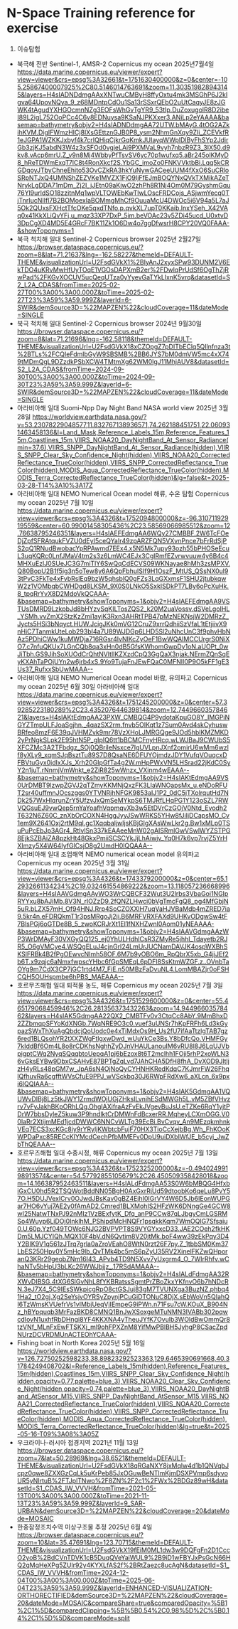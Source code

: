 # N-Space Training reference for exercise

1. 이슈탐험
- 북극해 전반 Sentinel-1, AMSR-2 Copernicus my ocean 2025년7월4일  https://data.marine.copernicus.eu/viewer/expert?view=viewer&crs=epsg%3A32661&t=1751630400000&z=0&center=-105.25867400007925%2C80.5146014763691&zoom=11.303519828943145&layers=H4sIADNDdmgAAxXNTwuCMByH8ffyOxtu4mk3MSGhP6J2kIgva64UpovNQya_9_z68MDntpCdOu1Sa13rSSxrQEbO2uUtCaqyJE8zJGWK4tAgudYXHGOcmnNZg3EOFsWhGvTgYR9_53tIp.DuZoxugolR8D2ibeI89L2igL752OoPCc4C6v8EDNuysa9KSaNJPKXxer3.ANiLp2eYAAAA&basemap=bathymetry&objv2=H4sIADNDdmgAA72UTW.bMAyG.4tOG2AZkihKVM.DigIFWmzHICj8IXsGEttznGJB0P8_ysm2NhmGnXqy9ZIi_ZCEVkfR1eJGPA1WZKKJxbyf4k7crIQHiqCjkrGqKmkJUIayqWWplDIByFhSYp2JdirGb3zjKJ5abdN3W4z3xSFOd0vgjeLAi9PXMVaL9vyh7nbzR9Z3_3IX50.d9kv8.vAcp6mrU.Z_v9n8Mj4WbbyPfTsvSV6yc70p1wufxq5.aBr245olKMyD8_hReTDWmExqT7lC8t4RonXkcf2S.YbGC_imoZo0FNKVVktbBi.Lqq5kCRGDqoyJTbyChneEhito53OvCZkRA3hkYuNywGACeeUUM4fXxO6SuCRloSRpNTJxQ4UMNShZEZVKe1MVZX1FjO9IjFfEJmBOQYNxQVkTXMikAZeTNrykLgDDA71mDm_Zj2I_jJEtn09aKjwO2zhPh8R1Nj4Om0M79GyshmGqu76Yl9urldSO18zzitnMq1wpVLTOWEbKwTlwLOscFRDCojs_ASjwmYecq0TjTnrIucNIIfl7B2BOMoexIaBOMmgMhCf9OuuaMcU4DWOc5i6V94a5L7aJ5Ok2QUxsFXHctTfcOKe5qxdTNfo.p.qvkXL7upT0KKaib.lnxYSeh_X42VAq0x41KkXLiQvYFj.u_mqz33XP7DxP_5im.beVOAc23v5ZDi45ucd_U0xtvD3DpCgXD4MD5E4GRcF7BK11Zk1O6Dw4o7ggDfwsrH8CPY20VQ0FAAA-&showToponyms=1
- 북극 척치해 일대 Sentinel-2 Copernicus browser 2025년 2월27일   https://browser.dataspace.copernicus.eu/?zoom=8&lat=71.21637&lng=-162.58227&themeId=DEFAULT-THEME&visualizationUrl=U2FsdGVkX1%2BIyAnJ2xyxSPw93DUNM2V6EkTDO4uKRvMwHfUyTOqE1VGOsDAPXmB2er%2FDwlqPrUdSf6OgThZjRwPad%2FKGvXOCUV5ucQeqUTza0yYyevGaTYkLlxnK5vrq&datasetId=S2_L2A_CDAS&fromTime=2025-02-27T00%3A00%3A00.000Z&toTime=2025-02-27T23%3A59%3A59.999Z&layerId=6-SWIR&demSource3D=%22MAPZEN%22&cloudCoverage=11&dateMode=SINGLE
- 북극 척치해 일대 Sentinel-2 Copernicus browser 2024년 9월30일   https://browser.dataspace.copernicus.eu/?zoom=8&lat=71.21696&lng=-162.58118&themeId=DEFAULT-THEME&visualizationUrl=U2FsdGVkX18xCZOpgZ7pDITbEClq5QIlnfnza3t%2BTLs%2FCQIeFdmlbGyW9SBSMB%2BB6JYS7bM0dmVW5mc4xX749tMDmQgL9DZzdkPSbXCW4TMtmXg62WM0lgJ11MhjAUV8&datasetId=S2_L2A_CDAS&fromTime=2024-09-30T00%3A00%3A00.000Z&toTime=2024-09-30T23%3A59%3A59.999Z&layerId=6-SWIR&demSource3D=%22MAPZEN%22&cloudCoverage=11&dateMode=SINGLE
- 아라비아해 일대 Suomi-Npp Day Night Band NASA world view 2025년 3월 28일   https://worldview.earthdata.nasa.gov/?v=53.23078229048577,11.832767138936571,74.262188451751,22.060931463458136&l=Land_Mask,Reference_Labels_15m,Reference_Features_15m,Coastlines_15m,VIIRS_NOAA20_DayNightBand_At_Sensor_Radiance(min=37.6),VIIRS_SNPP_DayNightBand_At_Sensor_Radiance(hidden),VIIRS_SNPP_Clear_Sky_Confidence_Night(hidden),VIIRS_NOAA20_CorrectedReflectance_TrueColor(hidden),VIIRS_SNPP_CorrectedReflectance_TrueColor(hidden),MODIS_Aqua_CorrectedReflectance_TrueColor(hidden),MODIS_Terra_CorrectedReflectance_TrueColor(hidden)&lg=false&t=2025-03-28-T14%3A10%3A17Z
- 아라비아해 일대 NEMO Numerical Ocean model 해류, 수온 탐험 Copernicus my ocean    2025년 7월 10일   https://data.marine.copernicus.eu/viewer/expert?view=viewer&crs=epsg%3A4326&t=1752094800000&z=-96.31071192919559&center=60.99001458305436%2C23.58569066985512&zoom=12.76638795246351&layers=H4sIAEFEdmgAA6WQy27CMBBF.2W6TcFOeDjZpfSFRAtqukFVZU0dEyI5ceQYaIr49zpARZFQN5VXvnPnce7bFrRdSjPS2qQ1RNudBwobacYpRPAwmd7EEx4.x5N5Mk7upy93ozh55bPHOSeEcuL3uqKQRc0LnfJMaV4tm2s3z6LmWC4EJx3CglRmfEZvrwvuuw4y6B4c4MHXuEzlJ0SUeJC3G7miTlY6SwQqCdECVS09WKNayae8hMh3zsMPXV.Q80BopU2B1f5ig3n5oTew8y6A6QpFbhuISIf9H1OszF_MtUS_QSsNX0ul93tPvC3FkTe4xFvbRslEq9bzW5qhsblQ0gFZs3LqGXxmsF1SHU2jtubkqwW2z1VOMbqbCWHDgd8LKSM_9X0S0LNkO5SxkISDkPT7LBy6oPcXuHk.8_tpqRrYvX8D2MdoVkQCAAA-&basemap=bathymetry&showToponyms=1&objv2=H4sIAEFEdmgAA9VSTUsDMRD9LzkpbJd8bHYzvSqKILTosZQS2_k20M2uaVossv.dSVeLgoIHL_YSMh.vvZmX2StzKzZmi1ayjK3Rxn3AHRtTPB47pMzNEKNsjW2DMRzZ_Jycts5HSi3bNqyct.HUW.JcigJKk0mVG12CruZ9xrrQdhiiSzVfaL1tEtjiivX9nHiC7TanmkUteLob293bI4a7U89WJDGp6LHD5Sl2uNhcUnC3f9phvHbNAz5PDhiCWw1kuMWDja716RGsr4lvNlKcZyOeF1BwWQAIMCCUrgrS0NiXO7.c7nfuQKUx7LGnCQb8qa3xHn0dB5GfsKWhomGwpDy1oN.aUOPt_0wJiTbh.GS9JihSoXUOdCrQhtNVltlIKZXzdCpQ3GgQaX3njak.NErmZQnSqEyKXAhTaPOjUYn2w6jrb4xS.9Yo9TujaFnJEwFQaC0MFNlI0P9O5kFF1gE3Us37_RufxxSbUwMAAA--
- 아라비아해 일대 NEMO Numerical Ocean model 바람, 유의파고 Copernicus my ocean    2025년 6월 30일 아라비아해 일대   https://data.marine.copernicus.eu/viewer/expert?view=viewer&crs=epsg%3A4326&t=1751245200000&z=0&center=57.39285223180289%2C23.435207644639814&zoom=12.744966035784621&layers=H4sIAKtEdmgAA23PXW_CMBQG4P9ydotaKpuGO8Y_IMGPiNGYZTmpULFJoaSgjhn._4qazSX2rm.fnvb5OIKqt1z7Sum0Avd4skCyhuswBRfeo8mzF6E39qJVHMZvk9mr78VzXHoLJMRGQge9JOd5hblKMZMKD2yPrNgkSLpk2E95htN5P_gIpIQ6tt1bBCMCFnyHRcq.wLWJBaJ9CWUbS5XFCZMc3A2TFbdgz_SOj0QBrileNsxce7IgUVLpnJXnf2omirU6wMm6wzlf8yXLy9_xqmSJqBsztTu89S7D8QsaNE6DFUYOjmdzJDY1VufqVOuqcxDFBVtuGyx0jdIxXJs_Xrh20GIpGfTa4g2W.mHpPWxVN5LHSrad22jKdC0SyY2n1juT.rNnmjVmWnkt_e2ZiR825wWnzx_VXinm4wEAAA--&basemap=bathymetry&showToponyms=1&objv2=H4sIAKtEdmgAA9VS0UrDMBT9lzwpZGVJ2qTZmyKKMNjQxzFK3LIaWNOapsMx_u.eNDoRFUT2sr40uffmnJOcszggs0YTVNRjhNFGK9853aIJ1P2_0dC5jTXolrqutHd7NDk257WxHlqrunZrY5UfzvJxQmSeMYkpS6TMJRfLHqPG1Y123oSZL7RWVQGsuEJ9vwQep5rnYaYoafhVqpmqvXb3w5EtDVrCzGOjV0Ntd_Evodh2T632N6Z60C_znXbOrCOXN4HggJyyJSwWRKS5YHw8fJiIjDCapsMO_Cv1em9X2641Oxj2rtM9qI.gc1XqqbaljwIjsKBjGIgXAsWwLkr2g.Bw1xMLp0TSuPuPcEbJp3AGr4_RtlvlSn337kEAAeeMnW02gAISRmlGwVSwlWYZSTPG8EjkSZBAiZA8pzkHt48GkxPmiiSCSCYkJjLhAiwjv_Yq0H7k6vp7rvjZ5YrHXImzy5X4W64IyfGICsjO8g2UmdH0lQQAAA--
- 아라비아해 일대 조업해역 NEMO numerical ocean model 유의파고 Copernicus my ocean 2025년 3월 31일    https://data.marine.copernicus.eu/viewer/expert?view=viewer&crs=epsg%3A4326&t=1743379200000&z=0&center=65.12932661134234%2C19.032461554869222&zoom=13.118057236668996&layers=H4sIAAVGdmgAAyWO3WrCQBCF32Wut3U2lrbs3VbaGoi1NGIpRYYxu8bAJiMb.8V3N_rlOZzD9.2fQNZLHwci0bVgTmcFgQ8_pg4MfGbjN5uR.bLZX57mH_Of94HNJ.Rrp4SoCZOXXlH7uqVaHJVBaMdb4mZRED7ia9.5kr4n.eFDRQkmT1r3psMRgoJj2ji.B6MRFVRXFAXd9UHKvODgwSw4tF7BlsPGj6oGTDe8B_5_zwoKCRJrXt1EI1fNXHZwnl0Aom01yNEAAAA-&basemap=bathymetry&showToponyms=1&objv2=H4sIAAVGdmgAAzWP3WrDMAyF30VXGyQQ125_ej0YhULHdhlCsR3ZMyRe5jhhI_Tdayetb2RJR5_O6gVMCye4.WSQgELuJ4cjnGrI24LmUrJUCNamDAVJK4ospWXBhSKSlFRBk4B2fPgOEwvcNImh58OF.6M7b9yOBO6m_RpQbrX5xb_G4jiJEf2b6T.x9zqjc6aNmxfwpscYHbc6fGpSMEqL6pDFl8SsKtmWZGF.z..OVnbTaOYg9m7CdX3CP7jGC1rtd4M7_FiE.n50MBzFaDvuNL4.LomMBAZjr0oFSHCQH5OUHspmbe6hPBS_MAEAAA--
- 호르무즈해협 일대 퇴적물 농도, 해류 Copernicus my ocean  2025년 7월 3일    https://data.marine.copernicus.eu/viewer/expert?view=viewer&crs=epsg%3A4326&t=1751529600000&z=0&center=55.465179068459946%2C26.281356373432263&zoom=14.94496603578462&layers=H4sIAK5GdmgAA22QX2_CMBTFv0v3CtqCc8AbY.9MmBhxD2ZZbmqpSFYoKdXNGb.7WqNRE9O3c0.vuef3uUNSr7hKpFRFh6Ld3kGypazSWxThXuAgQbdcjQoUodc0e4xTiMdxOs9H_Us2fU7ifAaTtzlgTAB7gz6red1BLQsohYR2tXXZWgFtlgxwDwd_wUuYkCe3Bs.Y8bDfcQo.VHMFGy7kIddBf6Om4L8o8rCDKhsNghhZyDJnVHAULanouIM6vRU8l8J6LqUJVbpigptCWq2NyqSQqqbtoUepqA1pj6bEzox8t6T2mclhh1FOji5rhP2xoWLN36vGksEYBw9DbxCSAHvE87BPTgZqLvd7JAhCHA5DfH8fhA_DvXOD9JltljzH4yRLs48pGM7w_JpA6sN4OjNoQyCYHNHKRedKdqC7KJmrFW26FhqlQfhuvRa6cgfftWVsCfuE9PPJ_wVSckbq30J6RWpFRdXw6_aXLcn_6x9pxi6lQQIAAA--&basemap=bathymetry&showToponyms=1&objv2=H4sIAK5GdmgAA1VQUWvDIBj8Lz5tkJWY1ZrmdWOjUGjZHksILvnihESdMWGh5L.vM5ZBfVHvzrv7vFyJakhBKpORhLQg.OhgIAXifraAzFvEkJVgevBuJsU.eTZKe6RqY1yjtPDrW7bbsDyleZ5kuw3P9hndlktCrDMWnFdBcxerRR.MqheyLCXmOGG.V00laRr2XtijmMEd1jcdDWWC6NNCvWLTg39EcBi.BvCvqv_An9MEzqkmhnkVEq7ECS3xcKGc8iy9rYRyljKWbtcbFujF70HX3TioCcXejbBg.Wh_FhKOoKWPDaPxc85RECcKlYMcdCechPfbMMEFv0DpU9uiDXbIWfJE_b5cyj_JwZbThQEAAA--
- 호르무즈해협 일대 수중시정, 해류 Copernicus my ocean  2025년 7월 13일   https://data.marine.copernicus.eu/viewer/expert?view=viewer&crs=epsg%3A4326&t=1752325200000&z=-0.49402499198913574&center=54.57792855105679%2C26.450509358428018&zoom=14.166387952463511&layers=H4sIALdFdmgAA53S0W6bMBQG4HfxbiGxCU0hd5R2TSQWotBddNN05BgH0AxGxrRjUd59dtoobKo6qeLu8PvY57O.H5DUJVexlCrv0OJwdJBsKav0gBZ4EjhI0IGrVY4W6D5Jb6IEonWUPGar7HO6vYuj7AE2y0fAmAD2.Cmred1BLXMohIS2HFzWK6DNngGe4GCW8wI25NatwTNxPJ92nMIz1VzBExfytK_Dfq_anP9CCw87qLJbgyCmLGSRMSo4Wuyp6LiDOj0InklhM_PShipdMcHNQFr1psqkkKqm7WmOQlG7Sfsaiu0.U.60p.Yzf049TOWc6NJG2BVPVPT8S9VYGYxxcD33.JAE2COeh2fkHKDm5LMJCYIQh.MQX10F4bV.dN6Qvtim8V20jtMk.boF4ww39zEkPqy3D4Y2BIK9V1q561zJTrq7grla0aZroVEahO8WtN0rzt26F7py.Z_1tbbSM0Km37LbES250Hpv0Y5mHc9lb_QvTMk4bc5mS6pZyU35RV2XinelFKZwQHporanQ3KRr29geobZNm16I43_APvb4TD9N5Xvv7yUxgrm4_O_7WIrRhfv.wChaNTv5bHpU3bLKc26WWJbjjz_.17RSdAMAAA--&basemap=bathymetry&showToponyms=1&objv2=H4sIALdFdmgAA32RXWvDIBSG.4tXG6SlGvNhL8fYKBRatssSgmtPrZBoZkxYKfnvO6b7hNDcRN.3eJ7X4_5C9IEsSWkpicgRpO8ctGSJuj83gM7TVUNXga3BuzNZ.phbq41Ha2_tO2gj.Xg2SeYsjvOYRSyZpynjPCuGiDTONuC8DjX.sEbWoVn5QIahQI6TzWmsKVUefrVs1vIMbjUeqVjIEmpeG9iPWn.n71Fsu7cW.KOuX_B904Nz_hBYpquqb3MrFazBKD8CMNQ1BnJwXSoxgeMTuNMN3IVABb302pqwcdIovN1uxhfRbDHngi8YF4KKXNA4yTheuJYfK7Ovulb3WOldBwOmmQr8tzVNf_MLnFxEwFTSKXj_ml9ohFPXZnM8YifMwPBlBH5JyhgP8CSacZpdNUrzDCVRDMUnACTEOhYCAAA-
- Fishing boat in North Korea 2025년 5월 16일    https://worldview.earthdata.nasa.gov/?v=126.72750252598233,38.89823292523363,129.6465390691668,40.31784249408702&l=Reference_Labels_15m(hidden),Reference_Features_15m(hidden),Coastlines_15m,VIIRS_SNPP_Clear_Sky_Confidence_Night(hidden,opacity=0.77,palette=blue_3),VIIRS_NOAA20_Clear_Sky_Confidence_Night(hidden,opacity=0.74,palette=blue_3),VIIRS_NOAA20_DayNightBand_AtSensor_M15,VIIRS_SNPP_DayNightBand_AtSensor_M15,VIIRS_NOAA21_CorrectedReflectance_TrueColor(hidden),VIIRS_NOAA20_CorrectedReflectance_TrueColor(hidden),VIIRS_SNPP_CorrectedReflectance_TrueColor(hidden),MODIS_Aqua_CorrectedReflectance_TrueColor(hidden),MODIS_Terra_CorrectedReflectance_TrueColor(hidden)&lg=true&t=2025-05-16-T09%3A08%3A05Z
- 우크라이나-러시아 접경지역 2021년 11월 13일   https://browser.dataspace.copernicus.eu/?zoom=7&lat=50.28969&lng=38.6521&themeId=DEFAULT-THEME&visualizationUrl=U2FsdGVkX18qRGaNXY8jxMqlw4d1b1QNVqbJcpz0qwe8ZXXGzCqLk5uKrPeb85JxOGuwBeNTlmKjmDSXPVmp6sdyvoUR5yNIrtuB%2FTJplTNwo%2F8ZN%2F2c1%2FWx%2BDGz89wH&datasetId=S1_CDAS_IW_VVVH&fromTime=2021-05-13T00%3A00%3A00.000Z&toTime=2021-11-13T23%3A59%3A59.999Z&layerId=9_SAR-URBAN&demSource3D=%22MAPZEN%22&cloudCoverage=20&dateMode=MOSAIC
- 한중잠정조치수역 미상구조물 추정  2025년 6월 4일   https://browser.dataspace.copernicus.eu/?zoom=10&lat=35.47691&lng=123.70715&themeId=DEFAULT-THEME&visualizationUrl=U2FsdGVkX19fEiM0ML1dw3w9DQFgFn2D1CccO2yoB%2BdCVnTDVK1cB5DuqQVeYaiWUL9%2B9iD1wFBYJxPsGcN66HQ2qMqHeXPg5ZUlr92y4KYXLfAS2f%2BRtZaezc8ucAgN&datasetId=S1_CDAS_IW_VVVH&fromTime=2024-12-04T00%3A00%3A00.000Z&toTime=2025-06-04T23%3A59%3A59.999Z&layerId=ENHANCED-VISUALIZATION-ORTHORECTIFIED&demSource3D=%22MAPZEN%22&cloudCoverage=20&dateMode=MOSAIC&compareShare=true&comparedOpacity=%5B1%2C1%5D&comparedClipping=%5B%5B0.54%2C0.98%5D%2C%5B0.14%2C1%5D%5D&compareMode=split    

